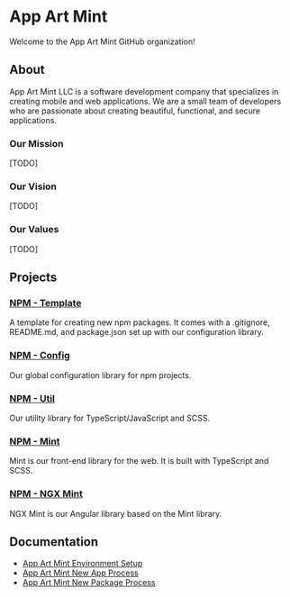 # App Art Mint
Welcome to the App Art Mint GitHub organization!

## About
App Art Mint LLC is a software development company that specializes in creating mobile and web applications. We are a small team of developers who are passionate about creating beautiful, functional, and secure applications.

### Our Mission
[TODO]

### Our Vision
[TODO]

### Our Values
[TODO]

## Projects
### [NPM - Template](https://github.com/App-Art-Mint/npm-template)
A template for creating new npm packages.  It comes with a .gitignore, README.md, and package.json set up with our configuration library.

### [NPM - Config](https://github.com/App-Art-Mint/npm-config)
Our global configuration library for npm projects.

### [NPM - Util](https://github.com/App-Art-Mint/npm-util)
Our utility library for TypeScript/JavaScript and SCSS.

### [NPM - Mint](https://github.com/App-Art-Mint/npm-mint)
Mint is our front-end library for the web.  It is built with TypeScript and SCSS.

### [NPM - NGX Mint]()
NGX Mint is our Angular library based on the Mint library.

## Documentation
- [App Art Mint Environment Setup](https://github.com/App-Art-Mint/.github/blob/prod/docs/prepare-env.md)
- [App Art Mint New App Process](https://github.com/App-Art-Mint/.github/blob/prod/docs/new-site.md)
- [App Art Mint New Package Process](https://github.com/App-Art-Mint/.github/blob/prod/docs/new-package.md)